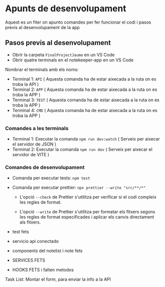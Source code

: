 
# Apunts de desenvolupament

Aquest es un fiter on apunto comandes per fer funcionar el codi i pasos previs al desenvolupament de la app

## Pasos previs al desenvolupament

- Obrir la carpeta `FinalProjectJaume` en un VS Code
- Obrir quatre terminals en el notekeeper-app en un VS Code


Nombrar el terminals amb els noms:

- Terminal 1: `API` ( Aquesta comanda ha de estar aixecada a la ruta on es troba la API )
- Terminal 2: `APP` ( Aquesta comanda ha de estar aixecada a la ruta on es troba la APP )
- Terminal 3: `TEST` ( Aquesta comanda ha de estar aixecada a la ruta on es troba la APP )
- Terminal 4: `CMD` ( Aquesta comanda ha de estar aixecada a la ruta on es troba la APP )

### Comandes a les terminals
- Terminal 1: Executar la comanda `npm run dev:watch` ( Serveix per aixecar el servidor de JSON )
- Terminal 2: Executar la comanda `npm run dev` ( Serveix per aixecar el servidor de VITE )

### Comandes de desenvolupament

- Comanda per executar tests: `npm test`
- Comanda per executar prettier: `npx prettier --write "src/**/*"`
    - L'opció `--check` de Prettier s'utilitza per verificar si el codi compleix les regles de format.

    - L'opció `--write` de Prettier s'utilitza per formatar els fitxers segons les regles de format especificades i aplicar els canvis directament als fitxers.

- test fets
- servicio api conectado
- components del notelist i note fets
- SERVICES FETS
- HOOKS FETS i falten metodos

Task List:
Montar el form, para enviar la info a la API
